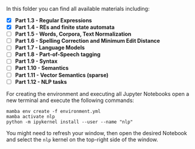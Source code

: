 In this folder you can find all available materials including:
- [x]  **Part 1.3 - Regular Expressions**
- [x] **Part 1.4 - REs and finite state automata**
- [ ] **Part 1.5 - Words, Corpora, Text Normalization**
- [ ] **Part 1.6 - Spelling Correction and Minimum Edit Distance**
- [ ] **Part 1.7 - Language Models**
- [ ] **Part 1.8 - Part-of-Speech tagging**
- [ ] **Part 1.9 - Syntax**
- [ ] **Part 1.10 - Semantics**
- [ ] **Part 1.11 - Vector Semantics (sparse)**
- [ ] **Part 1.12 - NLP tasks**

For creating the environment and executing all Jupyter Notebooks open a new terminal and execute the following commands:

```
mamba env create -f environment.yml
mamba activate nlp
python -m ipykernel install --user --name "nlp"
```


You might need to refresh your window, then open the desired Notebook and select the `nlp` kernel on the top-right side of the window.